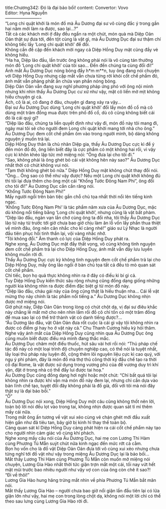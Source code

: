 title:Chương342: Đó là đại bảo bối!
content:
Convertor: Vovo<br>Editor: Hyna Nguyễn<br>————————-<br>“Long chi quật khởi là món đồ mà Âu Dương đại sư vô cùng đắc ý trong gần hai năm mới làm ra được, sao lại…?”<br>Tất cả các khách mời ở đây đều ngẩn ra một chút, món quà mà Diệp Oản Oản thật sự đưa tới, đến tột cùng là vật gì, mà Âu Dương Dục đại sư thậm chí không tiếc lấy ‘Long chi quật khởi’ để đổi.<br>Không cần đề cập đến khách mời ngay cả Diệp Hồng Duy mặt cũng đầy vẻ không hiểu.<br>“Ha ha, Diệp lão đầu, lần trước ông không phải nói là vô cùng tán thưởng món đồ ‘Long chi quật khởi’ của tôi sao… Đến đến chúng ta cùng đổi đi!” Ánh mắt Âu Dương Dục nóng bỏng đầy h*m m**n, tuy ông đang nói chuyện với Diệp Hồng Duy nhưng cặp mắt vẫn chưa từng rời khỏi cốt chế phẩm đó, ánh mắt vẫn phảng phất ẩn chứa vạn phần nóng bỏng.<br>Diệp Oản Oản vẫn đang suy nghĩ phương pháp ứng phó với ông nội mình nhưng khi nhìn thấy Âu Dương Dục cư xử như vậy, mặt cô liền mờ mịt không hiểu chuyện gì cả.<br>Ách, cô là ai, cô đang ở đâu, chuyện gì đang xảy ra vậy…<br>Đại sư Âu Dương Dục dùng ‘Long chi quật khởi’ đổi lấy món đồ cổ mà cô dùng một trăm đồng mua được trên phố đồ cổ, dù cô cũng không biết cái đó là cái quỷ gì?<br>“Diệp lão đầu, chúng ta liền quyết định như vậy đi, món đồ này tôi mang đi, ngày mai tôi sẽ cho người đem Long chi quật khởi mang tới nhà cho ông.” Âu Dương Dục đem cốt chế phẩm ôm vào trong người mình, bộ dáng không nguyện ý muốn trả lại.<br>Diệp Hồng Duy thân là chủ nhân Diệp gia, thấy Âu Dương Dục cực kì để ý đến món đồ đó, ông liền biết đây là cực phẩm có một không hai rồi, vì vậy cực kì khôn khéo lập tức mở miệng nói: “Ông đưa lại cho tôi đi.”<br>“Sao, không phải là ông ghét bỏ cái vật không hên này sao?” Âu Dương Dục nhất thời có chút không vui nói.<br>“Tạm thời không ghét bỏ nữa.” Diệp Hồng Duy mặt không chút thay đổi nói.<br>“Ông… Ông sao có thể như vậy được? Nếu một Long chi quật khởi không đủ thì tôi lại đưa thêm cho ông một cái “Khổng Tước Đông Nam Phi”, ông đổi cho tôi đi!” Âu Dương Dục cắn cắn răng nói.<br>“Khổng Tước Đông Nam Phi!”<br>Mấy người ngồi trên bàn tiệc gần chỗ chủ tọa nhất thời nổi lên tiếng kinh ngạc.<br>‘Khổng Tước Đông Nam Phi’ là tác phẩm năm xưa của Âu Dương Dục, mặc dù không nổi tiếng bằng ‘Long chi quật khởi’, nhưng cũng là vật bất phàm.<br>“Diệp lão đầu, ngàn vạn lần chớ cùng ông ta đổi nha, tôi thấy Âu Dương Dục lão tử này từ trước tới giờ chưa bao giờ chịu làm ăn lỗ vốn lấy phần thua thiệt về mình đâu, ông nên cân nhắc cho kĩ càng nhé!” giáo sư Lý Nhạc là người đầu tiên phục hồi tinh thần lại, vội vàng nhắc nhở.<br>“Tôi không đổi.” Âm thanh có lực của Diệp Hồng Duy phát ra.<br>Nghe xong, Âu Dương Dục mặt đầy thất vọng, vô cùng không tình nguyện đem cốt chế phẩm trả lại cho Diệp Hồng Duy, ánh mắt vẫn đầy lưu luyến không muốn rời đi.<br>Thấy Âu Dương Dục cực kỳ không tình nguyện đem cốt chế phẩm trả lại cho Diệp Hồng Duy, mấy ông lão ngồi ở bàn chủ tọa tất cả đều tò mò quan sát cốt chế phẩm.<br>Chỉ tiếc, bọn họ quả thực không nhìn ra ở đây có điều kì bí gì cả.<br>Tuy Diệp Hồng Duy kiến thức sâu rộng nhưng cũng đồng dạng giống những người kia không nhìn ra được điểm đặc biệt gì từ món đồ này.<br>“Diệp lão đầu, cháu gái này của ông cũng thật là hiếu thuận nha… Cái lễ vật mừng thọ này chính là tác phẩm nổi tiếng a.” Âu Dương Dục không nhịn được mở miệng nói.<br>Giờ phút này, Diệp Oản Oản trong lòng có chút chột dạ, vị đại sư điêu khắc này chẳng lẽ mắt mờ cho nên nhìn lầm rồi đồ cô chỉ tốn có một trăm đồng để mua sao lại có thể trở thành vật có danh tiếng được?…<br>“Âu Dương lão đầu, vật Oản Oản đưa rốt cuộc là cái gì vậy tôi không nhìn ra được có điểm gì hay ho ở vật này cả.” Chu Thanh Cương hiếu kỳ hỏi thăm.<br>Nghe vậy ánh mắt của Diệp Hồng Duy cũng nhìn qua Âu Dương Dục ông cũng muốn biết được điều mà mình đang thắc mắc.<br>Âu Dương Dục châm một điếu thuốc, hút sâu vài hơi rồi nói: “Thủ pháp chế tác đồ này có một loại trình độ chuyên nghiệp cao, có thể nói là tuyệt nhất, lấy loại thủ pháp này luyện đồ, cộng thêm lõi nguyên liệu cực kì cao quý, với ngụ ý phi phàm, đây là món đồ mà thợ thủ công thời kỳ đầu chế tạo ra thời cổ đại Rome, là vật được sử dụng trong vương phủ của đế vương duy trì khí vận, đặt ở trong nhà có thể đẩy lui được tai hoạ.”<br>Âu Dương Dục cũng đồng dạng hơi nghi hoặc một chút: “Chỉ bất quá tôi lại không nhìn ra được khí vận mà món đồ này đem lại, nhưng chỉ cần dựa vào bản lĩnh chế tạo, tuyệt đối đây không phải là đồ giả, đối với tôi mà nói đây thật sự là đại bảo bối.”<br>“Ồ”<br>Âu Dương Dục nói xong, Diệp Hồng Duy một câu cũng không thốt nên lời, toàn bộ lời nói đều lọt vào trong tai, không nhịn được quan sát tỉ mỉ thêm mấy cái nữa.<br>Trong mắt ông ấn tương về vật xui xẻo cùng vẻ chán ghét mới đầu xuất hiện gần như đã tiêu tan, bây giờ bị kinh hỉ thay thế toàn bộ.<br>Càng quan sát kĩ Diệp Hồng Duy càng phát hiện ra cái cốt chế phẩm này tạo cho người nhìn cảm giác vô cùng khí phách.<br>Nghe xong mấy câu nói của Âu Dương Dục, hai mẹ con Lương Thi Hàm cùng Phương Tú Mẫn suýt chút nữa kinh ngạc đến mức rớt cả cằm.<br>Bọn họ vốn cho là đồ vật Diệp Oản Oản đưa tới vô cùng xui xẻo nhưng chưa từng nghĩ tới đồ vật như vậy trong miệng Âu Dương Dục lại là bảo bối…<br>Mắt thấy Lương Thi Hàm cùng Phương Tú Mẫn còn muốn mở miệng nói chuyện, Lương Gia Hào nhất thời tức giận trợn mắt một cái, tối nay vứt hết mặt mũi trước bao nhiêu người như vậy vợ con của ông còn chê ít sao?!<br>“Đi về thôi!”<br>Lương Gia Hào hung hăng trừng mắt nhìn về phía Phương Tú Mẫn bắt mãn nói.<br>Mắt thấy Lương Gia Hào – người chưa bao giờ nổi giận lần đầu tiên lại có lửa giận lớn như vậy, hai mẹ con trong lòng chột dạ, không nói một lời chỉ có thể theo sau lưng cùng Lương Gia Hào rời đi.